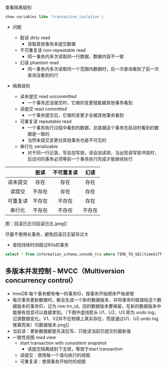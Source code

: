 查看隔离级别
```SQL
show variables like 'transaction_isolation';
```
 
 - 问题
	- 脏读 dirty read
		- 读取其他事务未提交数据
	- 不可重复读 non-repeatable read
		- 同一事务内多次读取同一行数据，数据内容不一致
	- 幻读 phantom read
		- 同一事务内多次读取同一个范围内数据时，后一次查询看到了前一次查询没看到的行

- 隔离级别
	- 读未提交 read uncommitted
		- 一个事务还没提交时，它做的变更就能被其他事务看到
	- 读提交 read committed
		- 一个事务提交后，它做的变更才会被其他事务看到
	- 可重复读 repeatable read
		- 一个事务执行过程中看到的数据，总是跟这个事务在启动时看到的数据是一致的
		- 当然未提交变更对其他事务也是不可见的
	- 串行化 serializable
		- 对于同一行记录，写会加写锁，读会加读锁，当出现读写锁冲突时，后访问的事务必须等前一个事务执行完成才能继续执行

| | 脏读 | 不可重复读 | 幻读 |
|:---:|:---:|:---:|:---:|
| 读未提交 | 存在 | 存在 | 存在 |
| 读提交 | 不存在 | 存在 | 存在 |
| 可重复读 | 不存在 | 不存在 | 存在 |
| 串行化 | 不存在 | 不存在 | 不存在 |

图：回滚日志![[回滚日志.jpeg]]

尽量不使用长事务，避免回滚日志留存过大

- 查找持续时间超过60s的事务
```SQL
select * from information_schema.innodb_trx where TIME_TO_SEC(timediff(now(),trx_started))>60;
```

## 多版本并发控制 - MVCC（Multiversion concurrency control）
- InnoDB 每个事务都有唯一的事务ID，按事务开始顺序严格递增
- 每次事务更新数据时，都会生成一个新的数据版本，并将事务ID赋值给这个数据版本的事务ID，记为 row trx_id。旧的数据版本要保留，在新的数据版本中能够有信息可以直接拿到。（下图中虚线箭头 U1、U2、U3 即为 undo log，记录数据变化。V1、V2并不在物理上真实存在，而是通过U1、U2 undo log 推算而来）![[数据版本.png]]
- 当前读：更新数据都是先读后写，只能读当前已提交的最新值
- 一致性视图 read view
	- start transaction with consistent snapshot
		- 读提交隔离级别下无效，等效于start transaction
	- 读提交：使用每一个语句执行的视图
	- 可重复读：使用事务开始时的视图